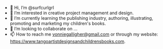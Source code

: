 - 👋 Hi, I’m @surfcurlgrl
- 👀 I’m interested in creative project management and design.
- 🌱 I’m currently learning the publishing industry, authoring, illustrating, promoting and marketing my children's books.
- 💞️ I’m looking to collaborate on ...
- 📫 How to reach me vonniegalligher@gmail.com or through my website: https://www.tangoartistdesignsandchildrensbooks.com.

<!---
surfcurlgrl/surfcurlgrl is a ✨ special ✨ repository because its `README.md` (this file) appears on your GitHub profile.
You can click the Preview link to take a look at your changes.
--->
